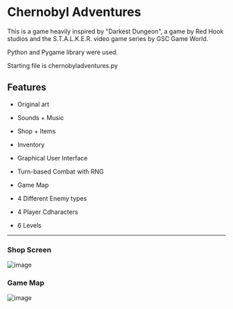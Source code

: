 # Chernobyl Adventures

This is a game heavily inspired by "Darkest Dungeon", a game by Red Hook studios and the S.T.A.L.K.E.R. video game series by GSC Game World.

Python and Pygame library were used.

Starting file is chernobyladventures.py

## Features
- Original art
- Sounds + Music

- Shop + Items
- Inventory
- Graphical User Interface
- Turn-based Combat with RNG
- Game Map
- 4 Different Enemy types
- 4 Player Cdharacters
- 6 Levels

---
### Shop Screen
![image](https://user-images.githubusercontent.com/47070761/134757825-3761c4fc-d105-4349-a643-78e19df284b8.png)
### Game Map
![image](https://user-images.githubusercontent.com/47070761/134758144-3a05354a-aa87-4469-a2b2-d5d66fb1b639.png)

